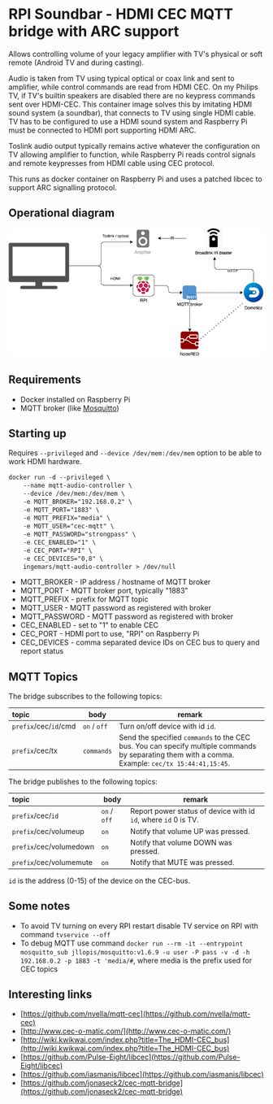# RPI Soundbar - HDMI CEC MQTT bridge with ARC support

Allows controlling volume of your legacy amplifier with TV's physical or soft remote (Android TV and
during casting).

Audio is taken from TV using typical optical or coax link and sent to amplifier, while
control commands are read from HDMI CEC. On my Philips TV, if TV's builtin speakers are disabled there
are no keypress commands sent over HDMI-CEC. This container image solves this by imitating HDMI sound
system (a soundbar), that connects to TV using single HDMI cable. TV has to be configured to use a HDMI sound system and Raspberry Pi must be connected to HDMI port supporting HDMI ARC.

Toslink audio output typically remains
active whatever the configuration on TV allowing amplifier to function, while Raspberry Pi reads control signals and remote keypresses from HDMI cable
using CEC protocol.

This runs as docker container on Raspberry Pi and uses a patched libcec to support ARC signalling protocol.

## Operational diagram

![Typical usage diagram](images/cec-mqtt.png)

## Requirements

* Docker installed on Raspberry Pi
* MQTT broker (like [Mosquitto](https://mosquitto.org/))

## Starting up

Requires `--privileged` and `--device /dev/mem:/dev/mem` option to be able to work HDMI hardware.

```shell
docker run -d --privileged \
    --name mqtt-audio-controller \
    --device /dev/mem:/dev/mem \
    -e MQTT_BROKER="192.168.0.2" \
    -e MQTT_PORT="1883" \
    -e MQTT_PREFIX="media" \
    -e MQTT_USER="cec-mqtt" \
    -e MQTT_PASSWORD="strongpass" \
    -e CEC_ENABLED="1" \
    -e CEC_PORT="RPI" \
    -e CEC_DEVICES="0,8" \
    ingemars/mqtt-audio-controller > /dev/null
```

* MQTT_BROKER - IP address / hostname of MQTT broker
* MQTT_PORT -  MQTT broker port, typically "1883"
* MQTT_PREFIX - prefix for MQTT topic
* MQTT_USER - MQTT password as registered with broker
* MQTT_PASSWORD - MQTT password as registered with broker
* CEC_ENABLED - set to "1" to enable CEC
* CEC_PORT - HDMI port to use, "RPI" on Raspberry Pi
* CEC_DEVICES - comma separated device IDs on CEC bus to query and report status

## MQTT Topics

The bridge subscribes to the following topics:

| topic                   | body                                    | remark                                           |
|:------------------------|-----------------------------------------|--------------------------------------------------|
| `prefix`/cec/`id`/cmd   | `on` / `off`                            | Turn on/off device with id `id`.                 |
| `prefix`/cec/tx         | `commands`                              | Send the specified `commands` to the CEC bus. You can specify multiple commands by separating them with a comma. Example: `cec/tx 15:44:41,15:45`. |

The bridge publishes to the following topics:

| topic                   | body                                    | remark                                           |
|:------------------------|-----------------------------------------|--------------------------------------------------|
| `prefix`/cec/`id`       | `on` / `off` | Report power status of device with id `id`, where `id` 0 is TV. |
| `prefix`/cec/volumeup | `on` | Notify that volume UP was pressed. |
| `prefix`/cec/volumedown | `on` | Notify that volume DOWN was pressed. |
| `prefix`/cec/volumemute | `on` | Notify that MUTE was pressed. |

`id` is the address (0-15) of the device on the CEC-bus.


## Some notes

* To avoid TV turning on every RPI restart disable TV service on RPI with command `tvservice --off`
* To debug MQTT use command `docker run --rm -it --entrypoint mosquitto_sub jllopis/mosquitto:v1.6.9 -u user -P pass -v -d -h 192.168.0.2 -p 1883 -t 'media/#`, where media is the prefix used for CEC topics

## Interesting links

* [https://github.com/nvella/mqtt-cec](https://github.com/nvella/mqtt-cec)
* [http://www.cec-o-matic.com/](http://www.cec-o-matic.com/)
* [http://wiki.kwikwai.com/index.php?title=The_HDMI-CEC_bus](http://wiki.kwikwai.com/index.php?title=The_HDMI-CEC_bus)
* [https://github.com/Pulse-Eight/libcec](https://github.com/Pulse-Eight/libcec)
* [https://github.com/iasmanis/libcec](https://github.com/iasmanis/libcec)
* [https://github.com/jonaseck2/cec-mqtt-bridge](https://github.com/jonaseck2/cec-mqtt-bridge)
